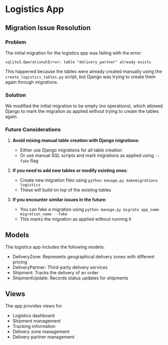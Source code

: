 # Logistics App

## Migration Issue Resolution

### Problem
The initial migration for the logistics app was failing with the error:
```
sqlite3.OperationalError: table "delivery_partner" already exists
```

This happened because the tables were already created manually using the `create_logistics_tables.py` script, but Django was trying to create them again through migrations.

### Solution
We modified the initial migration to be empty (no operations), which allowed Django to mark the migration as applied without trying to create the tables again.

### Future Considerations
1. **Avoid mixing manual table creation with Django migrations**:
   - Either use Django migrations for all table creation
   - Or use manual SQL scripts and mark migrations as applied using `--fake` flag

2. **If you need to add new tables or modify existing ones**:
   - Create new migration files using `python manage.py makemigrations logistics`
   - These will build on top of the existing tables

3. **If you encounter similar issues in the future**:
   - You can fake a migration using `python manage.py migrate app_name migration_name --fake`
   - This marks the migration as applied without running it

## Models
The logistics app includes the following models:
- DeliveryZone: Represents geographical delivery zones with different pricing
- DeliveryPartner: Third-party delivery services
- Shipment: Tracks the delivery of an order
- ShipmentUpdate: Records status updates for shipments

## Views
The app provides views for:
- Logistics dashboard
- Shipment management
- Tracking information
- Delivery zone management
- Delivery partner management
